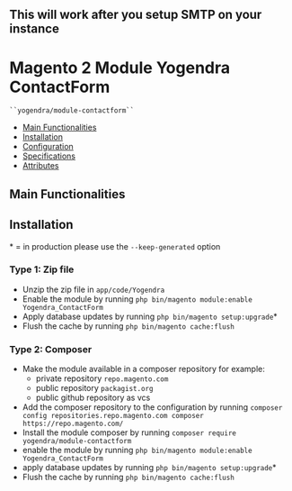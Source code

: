 ## This will work after you setup SMTP on your instance

# Magento 2 Module Yogendra ContactForm

    ``yogendra/module-contactform``

 - [Main Functionalities](#markdown-header-main-functionalities)
 - [Installation](#markdown-header-installation)
 - [Configuration](#markdown-header-configuration)
 - [Specifications](#markdown-header-specifications)
 - [Attributes](#markdown-header-attributes)


## Main Functionalities


## Installation
\* = in production please use the `--keep-generated` option

### Type 1: Zip file

 - Unzip the zip file in `app/code/Yogendra`
 - Enable the module by running `php bin/magento module:enable Yogendra_ContactForm`
 - Apply database updates by running `php bin/magento setup:upgrade`\*
 - Flush the cache by running `php bin/magento cache:flush`

### Type 2: Composer

 - Make the module available in a composer repository for example:
    - private repository `repo.magento.com`
    - public repository `packagist.org`
    - public github repository as vcs
 - Add the composer repository to the configuration by running `composer config repositories.repo.magento.com composer https://repo.magento.com/`
 - Install the module composer by running `composer require yogendra/module-contactform`
 - enable the module by running `php bin/magento module:enable Yogendra_ContactForm`
 - apply database updates by running `php bin/magento setup:upgrade`\*
 - Flush the cache by running `php bin/magento cache:flush`

